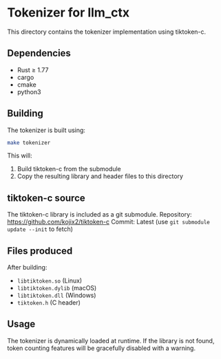 # Tokenizer for llm_ctx

This directory contains the tokenizer implementation using tiktoken-c.

## Dependencies

- Rust ≥ 1.77
- cargo
- cmake
- python3

## Building

The tokenizer is built using:
```bash
make tokenizer
```

This will:
1. Build tiktoken-c from the submodule
2. Copy the resulting library and header files to this directory

## tiktoken-c source

The tiktoken-c library is included as a git submodule.
Repository: https://github.com/kojix2/tiktoken-c
Commit: Latest (use `git submodule update --init` to fetch)

## Files produced

After building:
- `libtiktoken.so` (Linux)
- `libtiktoken.dylib` (macOS)  
- `libtiktoken.dll` (Windows)
- `tiktoken.h` (C header)

## Usage

The tokenizer is dynamically loaded at runtime. If the library is not found,
token counting features will be gracefully disabled with a warning.